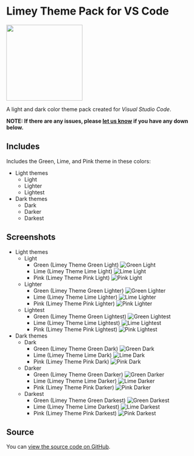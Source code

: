 # Limey Theme Pack for VS Code

<img src=assets/icon.png width=200>

A light and dark color theme pack created for _Visual Studio Code_.

**NOTE: If there are any issues, please [let us know](#source) if you have any down below.**

## Includes

Includes the Green, Lime, and Pink theme in these colors:

- Light themes
    - Light
    - Lighter
    - Lightest
- Dark themes
    - Dark
    - Darker
    - Darkest

## Screenshots

- Light themes
    - Light
        - Green (Limey Theme Green Light)
        ![Green Light](assets/screenshots/light/light/green.png)
        - Lime (Limey Theme Lime Light)
        ![Lime Light](assets/screenshots/light/light/lime.png)
        - Pink (Limey Theme Pink Light)
        ![Pink Light](assets/screenshots/light/light/pink.png)
    - Lighter
        - Green (Limey Theme Green Lighter)
        ![Green Lighter](assets/screenshots/light/lighter/green.png)
        - Lime (Limey Theme Lime Lighter)
        ![Lime Lighter](assets/screenshots/light/lighter/lime.png)
        - Pink (Limey Theme Pink Lighter)
        ![Pink Lighter](assets/screenshots/light/lighter/pink.png)
    - Lightest
        - Green (Limey Theme Green Lightest)
        ![Green Lightest](assets/screenshots/light/lightest/green.png)
        - Lime (Limey Theme Lime Lightest)
        ![Lime Lightest](assets/screenshots/light/lightest/lime.png)
        - Pink (Limey Theme Pink Lightest)
        ![Pink Lightest](assets/screenshots/light/lightest/pink.png)
- Dark themes
    - Dark
        - Green (Limey Theme Green Dark)
        ![Green Dark](assets/screenshots/dark/darker/green.png)
        - Lime (Limey Theme Lime Dark)
        ![Lime Dark](assets/screenshots/dark/darker/lime.png)
        - Pink (Limey Theme Pink Dark)
        ![Pink Dark](assets/screenshots/dark/darker/pink.png)
    - Darker
        - Green (Limey Theme Green Darker)
        ![Green Darker](assets/screenshots/dark/darker/green.png)
        - Lime (Limey Theme Lime Darker)
        ![Lime Darker](assets/screenshots/dark/darker/lime.png)
        - Pink (Limey Theme Pink Darker)
        ![Pink Darker](assets/screenshots/dark/darker/pink.png)
    - Darkest
        - Green (Limey Theme Green Darkest)
        ![Green Darkest](assets/screenshots/dark/darkest/green.png)
        - Lime (Limey Theme Lime Darkest)
        ![Lime Darkest](assets/screenshots/dark/darkest/lime.png)
        - Pink (Limey Theme Pink Darkest)
        ![Pink Darkest](assets/screenshots/dark/darkest/pink.png)



<!-- ... coming soon -->

## Source

You can [view the source code on GitHub](https://github.com/limeyteam/themes).